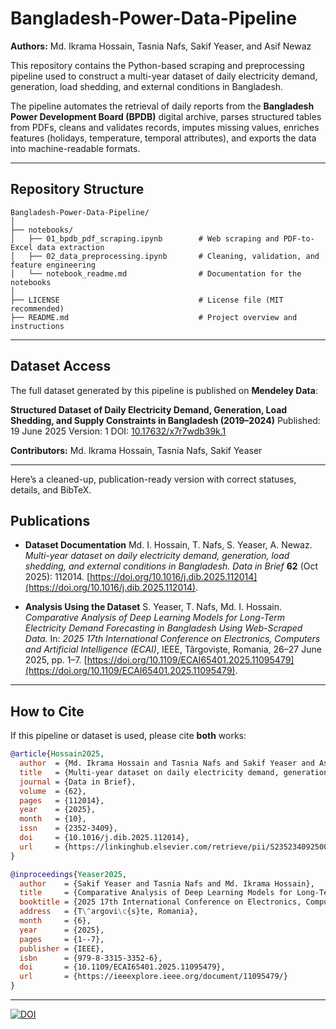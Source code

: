 # Bangladesh-Power-Data-Pipeline

**Authors:** Md. Ikrama Hossain, Tasnia Nafs, Sakif Yeaser, and Asif Newaz

This repository contains the Python-based scraping and preprocessing pipeline used to construct a multi-year dataset of daily electricity demand, generation, load shedding, and external conditions in Bangladesh.

The pipeline automates the retrieval of daily reports from the **Bangladesh Power Development Board (BPDB)** digital archive, parses structured tables from PDFs, cleans and validates records, imputes missing values, enriches features (holidays, temperature, temporal attributes), and exports the data into machine-readable formats.

---

## Repository Structure

```
Bangladesh-Power-Data-Pipeline/
│
├── notebooks/  
│   ├── 01_bpdb_pdf_scraping.ipynb        # Web scraping and PDF-to-Excel data extraction  
│   ├── 02_data_preprocessing.ipynb       # Cleaning, validation, and feature engineering  
│   └── notebook_readme.md                # Documentation for the notebooks  
│
├── LICENSE                               # License file (MIT recommended)  
├── README.md                             # Project overview and instructions  
```

---

## Dataset Access

The full dataset generated by this pipeline is published on **Mendeley Data**:

**Structured Dataset of Daily Electricity Demand, Generation, Load Shedding, and Supply Constraints in Bangladesh (2019–2024)**
Published: 19 June 2025
Version: 1
DOI: [10.17632/x7r7wdb39k.1](https://doi.org/10.17632/x7r7wdb39k.1)

**Contributors:** Md. Ikrama Hossain, Tasnia Nafs, Sakif Yeaser

---

Here’s a cleaned-up, publication-ready version with correct statuses, details, and BibTeX.

## Publications

* **Dataset Documentation**
  Md. I. Hossain, T. Nafs, S. Yeaser, A. Newaz.
  *Multi-year dataset on daily electricity demand, generation, load shedding, and external conditions in Bangladesh.*
  *Data in Brief* **62** (Oct 2025): 112014. [https://doi.org/10.1016/j.dib.2025.112014](https://doi.org/10.1016/j.dib.2025.112014).

* **Analysis Using the Dataset**
  S. Yeaser, T. Nafs, Md. I. Hossain.
  *Comparative Analysis of Deep Learning Models for Long-Term Electricity Demand Forecasting in Bangladesh Using Web-Scraped Data.*
  In: *2025 17th International Conference on Electronics, Computers and Artificial Intelligence (ECAI)*, IEEE, Târgoviște, Romania, 26–27 June 2025, pp. 1–7. [https://doi.org/10.1109/ECAI65401.2025.11095479](https://doi.org/10.1109/ECAI65401.2025.11095479).

---

## How to Cite

If this pipeline or dataset is used, please cite **both** works:

```bibtex
@article{Hossain2025,
  author  = {Md. Ikrama Hossain and Tasnia Nafs and Sakif Yeaser and Asif Newaz},
  title   = {Multi-year dataset on daily electricity demand, generation, load shedding, and external conditions in Bangladesh},
  journal = {Data in Brief},
  volume  = {62},
  pages   = {112014},
  year    = {2025},
  month   = {10},
  issn    = {2352-3409},
  doi     = {10.1016/j.dib.2025.112014},
  url     = {https://linkinghub.elsevier.com/retrieve/pii/S235234092500736X}
}

@inproceedings{Yeaser2025,
  author    = {Sakif Yeaser and Tasnia Nafs and Md. Ikrama Hossain},
  title     = {Comparative Analysis of Deep Learning Models for Long-Term Electricity Demand Forecasting in Bangladesh Using Web-Scraped Data},
  booktitle = {2025 17th International Conference on Electronics, Computers and Artificial Intelligence (ECAI)},
  address   = {T\^argovi\c{s}te, Romania},
  month     = {6},
  year      = {2025},
  pages     = {1--7},
  publisher = {IEEE},
  isbn      = {979-8-3315-3352-6},
  doi       = {10.1109/ECAI65401.2025.11095479},
  url       = {https://ieeexplore.ieee.org/document/11095479/}
}
```

---


[![DOI](https://zenodo.org/badge/1039021489.svg)](https://doi.org/10.5281/zenodo.16886303)
